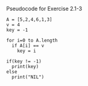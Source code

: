 Pseudocode for Exercise 2.1-3

```
A = [5,2,4,6,1,3]
v = 4
key = -1

for i=0 to A.length
  if A[i] == v
    key = i
  
if(key != -1)
  print(key)
else
  print("NIL")

```
